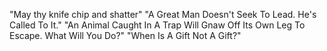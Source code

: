  "May thy knife chip and shatter"
 "A Great Man Doesn't Seek To Lead. He's Called To It."
 "An Animal Caught In A Trap Will Gnaw Off Its Own Leg To Escape. What Will You Do?"
 "When Is A Gift Not A Gift?"
